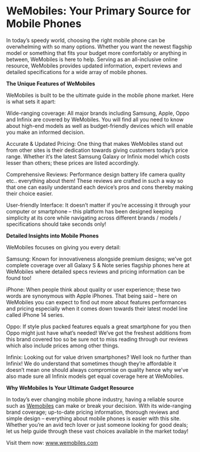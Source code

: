 # WeMobiles: Your Primary Source for Mobile Phones
In today’s speedy world, choosing the right mobile phone can be overwhelming with so many options. Whether you want the newest flagship model or something that fits your budget more comfortably or anything in between, WeMobiles is here to help. Serving as an all-inclusive online resource, WeMobiles provides updated information, expert reviews and detailed specifications for a wide array of mobile phones.

**The Unique Features of WeMobiles**

WeMobiles is built to be the ultimate guide in the mobile phone market. Here is what sets it apart:

Wide-ranging coverage: All major brands including Samsung, Apple, Oppo and Infinix are covered by WeMobiles. You will find all you need to know about high-end models as well as budget-friendly devices which will enable you make an informed decision.

Accurate & Updated Pricing: One thing that makes WeMobiles stand out from other sites is their dedication towards giving customers today’s price range. Whether it’s the latest Samsung Galaxy or Infinix model which costs lesser than others; these prices are listed accordingly.

Comprehensive Reviews: Performance design battery life camera quality etc.. everything about them! These reviews are crafted in such a way so that one can easily understand each device’s pros and cons thereby making their choice easier.

User-friendly Interface: It doesn’t matter if you’re accessing it through your computer or smartphone – this platform has been designed keeping simplicity at its core while navigating across different brands / models / specifications should take seconds only!

**Detailed Insights into Mobile Phones**

WeMobiles focuses on giving you every detail:

Samsung: Known for innovativeness alongside premium designs; we’ve got complete coverage over all Galaxy S & Note series flagship phones here at WeMobiles where detailed specs reviews and pricing information can be found too!

iPhone: When people think about quality or user experience; these two words are synonymous with Apple iPhones. That being said – here on WeMobiles you can expect to find out more about features performances and pricing especially when it comes down towards their latest model line called iPhone 14 series.

Oppo: If style plus packed features equals a great smartphone for you then Oppo might just have what’s needed! We’ve got the freshest additions from this brand covered too so be sure not to miss reading through our reviews which also include prices among other things.

Infinix: Looking out for value driven smartphones? Well look no further than Infinix! We do understand that sometimes though they’re affordable it doesn’t mean one should always compromise on quality hence why we’ve also made sure all Infinix models get equal coverage here at WeMobiles.

**Why WeMobiles Is Your Ultimate Gadget Resource**

In today’s ever changing mobile phone industry, having a reliable source such as <a href="https://www.wemobiles.com/" target="_blank">Wemobiles</a> can make or break your decision. With its wide-ranging brand coverage; up-to-date pricing information, thorough reviews and simple design – everything about mobile phones is easier with this site. Whether you’re an avid tech lover or just someone looking for good deals; let us help guide through these vast choices available in the market today!

Visit them now: www.wemobiles.com
